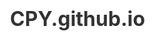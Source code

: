 # CPY.github.io
<!DOCTYPE html>
<html lang="en">
    <head>
        <meta charset="UTF-8">
        <meta name="viewport" content="width=device-width, initial-scale=1.0">
        <title>我的简历</title>
        <style>
            :root {
                --color-white: #FFFFFF;
                --color-black: #000000;
                --color-darkgray: #333333;
                --color-gray: #5D5D5D;
                --color-lightgray: #999999;
                --color-text: var(--color-darkgray);
                --color-graytext: var(--color-gray);
                --color-lighttext: var(--color-lightgray);
                --color-awesome: #DC3522;
                --font-size-base: 16px;
                --spacing-unit: 1rem;
            }

            * {
                margin: 0;
                padding: 0;
                box-sizing: border-box;
            }

            body {
                font-family: 'Source Sans Pro', sans-serif;
                font-size: var(--font-size-base);
                line-height: 1.5;
                color: var(--color-text);
                background: var(--color-white);
                padding: 2rem;
                max-width: 1200px;
                margin: 0 auto;
            }

            /* .cv-header {
                text-align: center;
                margin-bottom: 2rem;
            } */

            .cv-name {
                display: flex;
                justify-content: center;
                align-items: baseline;
                gap: 0.5rem;
                margin-bottom: 1rem;
            }

            .firstname {
                font-size: 2rem;
                font-weight: 300;
                color: var(--color-graytext);
            }

            .lastname {
                font-size: 2rem;
                font-weight: 700;
                color: var(--color-text);
            }

            .position {
                font-size: 0.9rem;
                text-transform: uppercase;
                color: var(--color-awesome);
                margin-bottom: 0.5rem;
            }

            .contact-info {
                font-size: 0.8rem;
                color: var(--color-lighttext);
            }

            .section {
                margin-bottom: 2rem;
            }

            .section-title {
                font-size: 1.25rem;
                font-weight: 700;
                color: var(--color-awesome);
                text-transform: uppercase;
                margin-bottom: 1rem;
                position: relative;
            }

            .section-title::after {
                content: '';
                position: absolute;
                left: 0;
                bottom: -0.25rem;
                width: 100%;
                height: 0.15rem;
                background-color: var(--color-awesome);
                opacity: 0.3;
            }

            .entry {
                margin-bottom: 1.5rem;
            }

            .entry-title {
                font-weight: 700;
                margin-bottom: 0.25rem;
            }
            .entry-title-small {
                font-weight: 500;
                margin-bottom: 0.25rem;
            }

            .entry-info {
                display: flex;
                justify-content: space-between;
                font-size: 0.9rem;
                color: var(--color-graytext);
                margin-bottom: 0.5rem;
            }

            .entry-description {
                font-size: 0.9rem;
                color: var(--color-text);
            }

            @media (max-width: 768px) {
                body {
                    padding: 1rem;
                }

                .entry-info {
                    flex-direction: column;
                    gap: 0.25rem;
                }
            }
            .blue-link {
                color: blue;
                text-decoration: none; /* 移除下划线 */
            }
            .blue-link:hover {
                text-decoration: underline; /* 悬停时显示下划线 */
            }
            .cv-header {
                text-align: center;
                margin-bottom: 2rem;
                position: relative;
                padding: 1rem;
            }

            .photo-container {
                width: 120px;
                height: 120px;
                position: absolute;
                overflow: hidden;
            }

            .photo-container.left {
                left: 0;
            }

            .photo-container.right {
                right: 0;
            }

            .photo-container.circle {
                border-radius: 50%;
            }

            .photo-container.rectangle {
                border-radius: 3px;
            }

            .photo-container.edge {
                border: 3px solid var(--color-awesome);
            }

            .photo-container img {
                width: 100%;
                height: 100%;
                object-fit: cover;
            }

            /* Adjust header layout when photo is present */
            .has-photo {
                padding-left: 140px; /* When photo is on the left */
            }

            .has-photo.photo-right {
                padding-left: 0;
                padding-right: 140px;
            }

            @media (max-width: 768px) {
                .cv-header {
                    padding: 0;
                }

                .photo-container {
                    position: relative;
                    margin: 0 auto 1rem auto;
                }

                .has-photo, .has-photo.photo-right {
                    padding: 0;
                }
            }
        </style>
    </head>
    <body>
        <header class="cv-header">
            <!-- Photo container with configurable options -->
            <div class="photo-container left circle edge">
                <!-- Replace src with actual photo path -->
                <img src="微信图片_20241215180202.jpg" alt="Profile Photo">
            </div>
            <div class="cv-name">
                <span class="firstname">程</span>
                <span class="lastname">佩瑶</span>
            </div>
            <div class="position">主修应用统计学专业</div>
            <div class="contact-info">
                📍 青岛科技大学, 山东省青岛市崂山区• 📱 (+86) 19863732218 • 📧 2497911960@qq.com
            </div>
        </header>

        <main>
            <section class="section">
                <h2 class="section-title">教育经历</h2>
                <div class="entry">
                    <h3 class="entry-title">青岛科技大学 (QUST)</h3>
                    <div class="entry-info">
                        <span>第一专业：应用统计学</span>
                        <span>青岛, 中国, 2023.9 - 2027.6</span>
                    </div>
                    <div class="entry-description">
                        数学分析、高等代数、解析几何、概率论与统计学、实变与泛函分析、多元统计分析、贝叶斯统计、时间序列分析、抽样调查、机器学习等
                    </div>
                </div>
            </section>


            <section class="section">
                <h2 class="section-title">个人信息</h2>
                <div class="entry">
                    <div class="entry-info">
                        <span>出生年月：2005.08</span>
                    </div>
                    <div class="entry-description">
                         <span>出生地：山东省烟台市</span>
                    </div>
                    <div class="entry-description">
                         <span>政治面貌：群众 </span>
                    </div>
                </div>
            </section>

            <section class="section">
                <h2 class="section-title">获奖经历</h2>
                <div class="entry">
                    <div class="entry-info">
                       <span>全国大学生数学建模竞赛省级三等奖</span>
                    </div>
        </main>
    </body>
</html>
